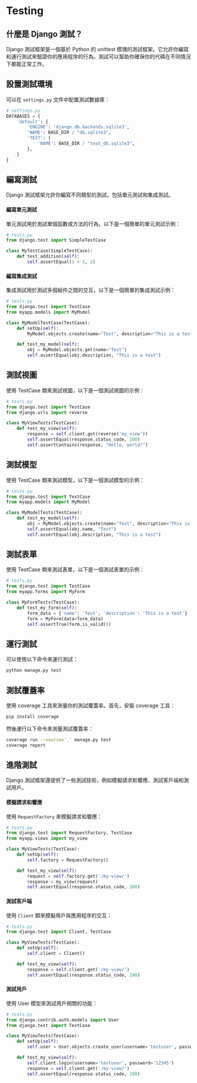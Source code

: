 # Testing

## 什麼是 Django 測試？

Django 測試框架是一個基於 Python 的 unittest 模塊的測試框架。它允許你編寫和運行測試來驗證你的應用程序的行為。測試可以幫助你確保你的代碼在不同情況下都能正常工作。

## 設置測試環境

可以在 `settings.py` 文件中配置測試數據庫：
```python
# settings.py
DATABASES = {
    'default': {
        'ENGINE': 'django.db.backends.sqlite3',
        'NAME': BASE_DIR / "db.sqlite3",
        'TEST': {
            'NAME': BASE_DIR / "test_db.sqlite3",
        },
    }
}
```

## 編寫測試

Django 測試框架允許你編寫不同類型的測試，包括單元測試和集成測試。

#### 編寫單元測試
單元測試用於測試單個函數或方法的行為，以下是一個簡單的單元測試示例：

```python
# tests.py
from django.test import SimpleTestCase

class MyTestCase(SimpleTestCase):
    def test_addition(self):
        self.assertEqual(1 + 1, 2)
```

#### 編寫集成測試
集成測試用於測試多個組件之間的交互，以下是一個簡單的集成測試示例：
```python
# tests.py
from django.test import TestCase
from myapp.models import MyModel

class MyModelTestCase(TestCase):
    def setUp(self):
        MyModel.objects.create(name="Test", description="This is a test")

    def test_my_model(self):
        obj = MyModel.objects.get(name="Test")
        self.assertEqual(obj.description, "This is a test")
```

## 測試視圖
使用 TestCase 類來測試視圖，以下是一個測試視圖的示例：
```python
# tests.py
from django.test import TestCase
from django.urls import reverse

class MyViewTests(TestCase):
    def test_my_view(self):
        response = self.client.get(reverse('my_view'))
        self.assertEqual(response.status_code, 200)
        self.assertContains(response, "Hello, world!")
```

## 測試模型
使用 TestCase 類來測試模型，以下是一個測試模型的示例：
```python
# tests.py
from django.test import TestCase
from myapp.models import MyModel

class MyModelTests(TestCase):
    def test_my_model(self):
        obj = MyModel.objects.create(name="Test", description="This is a test")
        self.assertEqual(obj.name, "Test")
        self.assertEqual(obj.description, "This is a test")
```

## 測試表單
使用 TestCase 類來測試表單，以下是一個測試表單的示例：
```python
# tests.py
from django.test import TestCase
from myapp.forms import MyForm

class MyFormTests(TestCase):
    def test_my_form(self):
        form_data = {'name': 'Test', 'description': 'This is a test'}
        form = MyForm(data=form_data)
        self.assertTrue(form.is_valid())
```

## 運行測試

可以使用以下命令來運行測試：
```bash
python manage.py test
```

## 測試覆蓋率
使用 coverage 工具來測量你的測試覆蓋率。首先，安裝 coverage 工具：
```bash
pip install coverage
```
然後運行以下命令來測量測試覆蓋率：
```bash
coverage run --source='.' manage.py test
coverage report
```

## 進階測試
Django 測試框架還提供了一些測試技術，例如模擬請求和響應、測試客戶端和測試用戶。

#### 模擬請求和響應
使用 `RequestFactory` 來模擬請求和響應：
```python
# tests.py
from django.test import RequestFactory, TestCase
from myapp.views import my_view

class MyViewTests(TestCase):
    def setUp(self):
        self.factory = RequestFactory()

    def test_my_view(self):
        request = self.factory.get('/my-view/')
        response = my_view(request)
        self.assertEqual(response.status_code, 200)
```


#### 測試客戶端
使用 `Client` 類來模擬用戶與應用程序的交互：
```python
# tests.py
from django.test import Client, TestCase

class MyViewTests(TestCase):
    def setUp(self):
        self.client = Client()

    def test_my_view(self):
        response = self.client.get('/my-view/')
        self.assertEqual(response.status_code, 200)
```


#### 測試用戶
使用 User 模型來測試用戶相關的功能：
```python
# tests.py
from django.contrib.auth.models import User
from django.test import TestCase

class MyViewTests(TestCase):
    def setUp(self):
        self.user = User.objects.create_user(username='testuser', password='12345')

    def test_my_view(self):
        self.client.login(username='testuser', password='12345')
        response = self.client.get('/my-view/')
        self.assertEqual(response.status_code, 200)
```